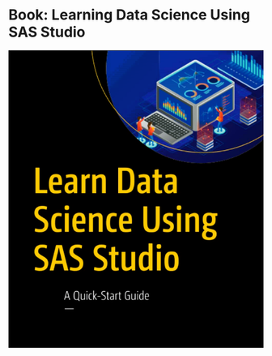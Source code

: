 # Book: Learning Data Science Using SAS Studio
<img src = "https://github.com/Vijay290197/SAS-Statistical_Analysis_Software/blob/main/SAS_Data_Science/SAS.png?raw=true" >